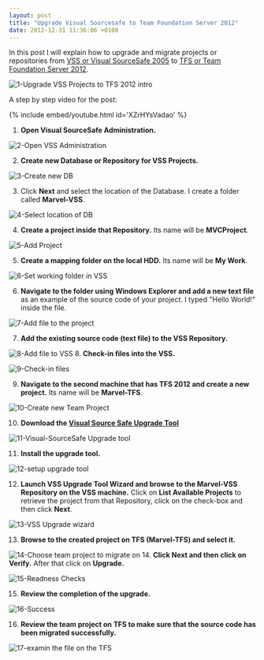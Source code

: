 ```yaml
---
layout: post
title: "Upgrade Visual Sourcesafe to Team Foundation Server 2012"
date: 2012-12-31 11:36:06 +0100
---
```


In this post I will explain how to upgrade and migrate projects or repositories from [VSS or Visual SourceSafe 2005](http://msdn.microsoft.com/en-us/library/3h0544kx(v=vs.80).aspx "Visual SourceSafe") to [TFS or Team Foundation Server 2012](http://msdn.microsoft.com/en-us/vstudio/ff637362.aspx " TFS or Team Foundation Server 2012").

![1-Upgrade VSS Projects to TFS 2012 intro](/assets/img/2012/12/1-upgrade-vss-projects-to-tfs-2012-intro.jpg)

A step by step video for the post:

{% include embed/youtube.html id='XZrHYsVadao' %}

1. **Open Visual SourceSafe Administration.**

![2-Open VSS Administration](/assets/img/2012/12/2-open-vss-administration.jpg)

2. **Create new Database or Repository for VSS Projects.**

![3-Create new DB](/assets/img/2012/12/3-create-new-db.jpg)

3. Click **Next** and select the location of the Database. I create a folder called **Marvel-VSS**.

![4-Select location of DB](/assets/img/2012/12/4-select-location-of-db.jpg)

4. **Create a project inside that Repository.** Its name will be **MVCProject**.

![5-Add Project](/assets/img/2012/12/5-add-project.jpg)

5. **Create a mapping folder on the local HDD.** Its name will be **My Work**.

![6-Set working folder in VSS](/assets/img/2012/12/6-set-working-folder-in-vss.jpg)

6. **Navigate to the folder using Windows Explorer and add a new text file** as an example of the source code of your project. I typed "Hello World!" inside the file.

![7-Add file to the project](/assets/img/2012/12/7-add-file-to-the-project.jpg)

7. **Add the existing source code (text file) to the VSS Repository.**

![8-Add file to VSS](/assets/img/2012/12/8-add-file-to-vss.jpg)
8. **Check-in files into the VSS.**

![9-Check-in files](/assets/img/2012/12/9-check-in-files.jpg)

9. **Navigate to the second machine that has TFS 2012 and create a new project.** Its name will be **Marvel-TFS**.

![10-Create new Team Project](/assets/img/2012/12/10-create-new-team-project.jpg)

10. **Download the [Visual Source Safe Upgrade Tool](http://visualstudiogallery.msdn.microsoft.com/867f310a-db30-4228-bbad-7b9af0089282 "Visual Source Safe Upgrade Tool")**

![11-Visual-SourceSafe Upgrade tool](/assets/img/2012/12/11-visual-sourcesafe-upgrade-tool.jpg)

11. **Install the upgrade tool.**

![12-setup upgrade tool](/assets/img/2012/12/12-setup-upgrade-tool.jpg)

12. **Launch VSS Upgrade Tool Wizard and browse to the Marvel-VSS Repository on the VSS machine.** Click on **List Available Projects** to retrieve the project from that Repository, click on the check-box and then click **Next**.

![13-VSS Upgrade wizard](/assets/img/2012/12/13-vss-upgrade-wizard.jpg)

13. **Browse to the created project on TFS (Marvel-TFS) and select it.**

![14-Choose team project to migrate on](/assets/img/2012/12/14-choose-team-project-to-migrate-on-1.jpg)
14. **Click Next and then click on Verify.** After that click on **Upgrade.**

![15-Readness Checks](/assets/img/2012/12/15-readness-checks-1.jpg)

15. **Review the completion of the upgrade.**

![16-Success](/assets/img/2012/12/16-success-1.jpg)

16. **Review the team project on TFS to make sure that the source code has been migrated successfully.**

![17-examin the file on the TFS](/assets/img/2012/12/17-examin-the-file-on-the-tfs-1.jpg)
